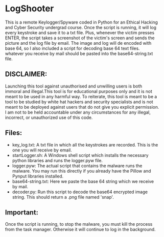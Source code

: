 # LogShooter
This is a remote Keylogger/Spyware coded in Python for an Ethical Hacking and Cyber Security undergrad course. Once the script is running, it will log every keystroke and save it to a txt file. Plus, whenever the victim presses ENTER, the script takes a screenshot of the victim's screen and sends the picture and the log file by email. The image and log will de encoded with base 64, so I also  included a script for decoding base 64 text files. whatever you receive by mail should be pasted into the base64-string.txt file.

## DISCLAIMER:
Launching this tool against unauthorised and unwilling users is both immoral and illegal.This tool is for educational purposes only and it is not meant to be used in any harmful way. To reiterate, this tool is meant to be a tool to be studied by white hat hackers and security specialists and is not meant to be deployed against users that do not give you explicit permission. I am not to be held accountable under any circumstances for any illegal, incorrect, or unauthorized use of this code.   

## Files:

* key_log.txt: A txt file in which all the keystrokes are recorded. This is the one you will receive by email. 
* startLogger.sh: A Windows shell script which installs the necessary python libraries and runs the logger.pyw file.
* logger.pyw: The actual script that contains the malware runs the malware. You may run this directly if you already have the Pillow and Pynput libraries installed.
* base64-string.txt: Here we paste the base 64 string which we receive by mail. 
* decoder.py: Run this script to decode the base64 encrypted image string. This should return a .png file named 'snap'.

## Important:
Once the script is running, to stop the malware, you must kill the process from the task manager. Otherwise it will continue to log in the background.






